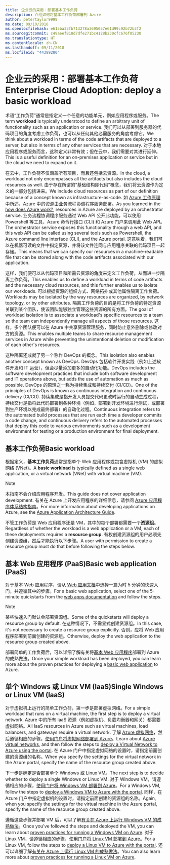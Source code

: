 ```yaml
---
title: 企业云的采用：部署基本工作负荷
description: 介绍如何将基本工作负荷部署到 Azure
author: petertaylor9999
ms.date: 09/10/2018
ms.openlocfilehash: e615ba33fb713278a3695057e61d99c92b72b3f2
ms.sourcegitcommit: c49aeef818d7dfe271bc4128b230cfc676f05230
ms.translationtype: HT
ms.contentlocale: zh-CN
ms.lasthandoff: 09/11/2018
ms.locfileid: "44389280"
---
```

# <a name="enterprise-cloud-adoption-deploy-a-basic-workload"></a><span data-ttu-id="fc701-103">企业云的采用：部署基本工作负荷</span><span class="sxs-lookup"><span data-stu-id="fc701-103">Enterprise Cloud Adoption: deploy a basic workload</span></span>

<span data-ttu-id="fc701-104">术语“工作负荷”通常是指定义一个任意的功能单元，例如应用程序或服务。</span><span class="sxs-lookup"><span data-stu-id="fc701-104">The term **workload** is typically understood to define an arbitrary unit of functionality such as an application or service.</span></span> <span data-ttu-id="fc701-105">我们可以从部署到服务器的代码项目的角度考虑工作负荷，也可以从任何其他必需服务的角度考虑它。</span><span class="sxs-lookup"><span data-stu-id="fc701-105">We think about a workload in terms of the code artifacts that are deployed to a server, but also in terms of any other services that are necessary.</span></span> <span data-ttu-id="fc701-106">对于本地应用程序或服务而言，这种定义非常有效；但在云中，我们需要对其进行延伸。</span><span class="sxs-lookup"><span data-stu-id="fc701-106">This is a useful definition for an on-premises application or service but in the cloud we need to expand on it.</span></span>

<span data-ttu-id="fc701-107">在云中，工作负荷不仅涵盖所有项目，而且还包括云资源。</span><span class="sxs-lookup"><span data-stu-id="fc701-107">In the cloud, a workload not only encompasses all the artifacts but also includes the cloud resources as well.</span></span> <span data-ttu-id="fc701-108">由于存在所谓的“基础结构即代码”概念，我们将云资源作为定义的一部分包括进来。</span><span class="sxs-lookup"><span data-stu-id="fc701-108">We include cloud resources as part of our definition because of a concept known as infrastructure-as-code.</span></span> <span data-ttu-id="fc701-109">如 [Azure 工作原理](../getting-started/what-is-azure.md)中所述，Azure 中的资源由业务流程协调程序服务部署。</span><span class="sxs-lookup"><span data-stu-id="fc701-109">As you learned in the [how does Azure work?](../getting-started/what-is-azure.md), resources in Azure are deployed by an orchestrator service.</span></span> <span data-ttu-id="fc701-110">业务流程协调程序服务通过 Web API 公开此功能，可以使用 Powershell 等工具、Azure 命令行接口 (CLI) 和 Azure 门户来调用此 Web API。</span><span class="sxs-lookup"><span data-stu-id="fc701-110">The orchestrator service exposes this functionality through a web API, and this web API can be called using several tools such as Powershell, the Azure command line interface (CLI), and the Azure portal.</span></span> <span data-ttu-id="fc701-111">这意味着，我们可以在机器可读的文件中指定资源，并将该文件连同与应用程序关联的代码项目一起存储。</span><span class="sxs-lookup"><span data-stu-id="fc701-111">This means that we can specify our resources in a machine-readable file that can be stored along with the code artifacts associated with our application.</span></span>

<span data-ttu-id="fc701-112">这样，我们便可以从代码项目和所需云资源的角度来定义工作负荷，从而进一步隔离工作负荷。</span><span class="sxs-lookup"><span data-stu-id="fc701-112">This enables us to define a workload in terms of code artifacts and the necessary cloud resources, and this further enables us to isolate our workloads.</span></span> <span data-ttu-id="fc701-113">可以根据资源的组织方式、网络拓扑或其他属性隔离工作负荷。</span><span class="sxs-lookup"><span data-stu-id="fc701-113">Workloads may be isolated by the way resources are organized, by network topology, or by other attributes.</span></span> <span data-ttu-id="fc701-114">隔离工作负荷的目的是将工作负荷的特定资源关联到某个团队，使该团队能够独立管理这些资源的所有方面。</span><span class="sxs-lookup"><span data-stu-id="fc701-114">The goal of workload isolation is to associate a workload's specific resources to a team so the team can independently manage all aspects of those resources.</span></span> <span data-ttu-id="fc701-115">这样，多个团队便可以在 Azure 中共享资源管理服务，同时防止意外删除或修改对方的资源。</span><span class="sxs-lookup"><span data-stu-id="fc701-115">This enables multiple teams to share resource management services in Azure while preventing the unintentional deletion or modification of each other's resources.</span></span>

<span data-ttu-id="fc701-116">这种隔离还成就了另一个称作 DevOps 的概念。</span><span class="sxs-lookup"><span data-stu-id="fc701-116">This isolation also enables another concept known as DevOps.</span></span> <span data-ttu-id="fc701-117">DevOps 包括软件开发实践（例如上述软件开发和 IT 运营），但会尽量添加更多的自动化功能。</span><span class="sxs-lookup"><span data-stu-id="fc701-117">DevOps includes the software development practices that include both software development and IT operations above, but adds the use of automation as much as possible.</span></span> <span data-ttu-id="fc701-118">DevOps 的原理之一称为持续集成和持续交付 (CI/CD)。</span><span class="sxs-lookup"><span data-stu-id="fc701-118">One of the principles of DevOps is known as continuous integration and continuous delivery (CI/CD).</span></span> <span data-ttu-id="fc701-119">持续集成是指开发人员提交代码更改时运行的自动生成过程，持续交付是指将此代码部署到各种环境（例如，部署到开发环境进行测试，或部署到生产环境以完成最终部署）的自动化过程。</span><span class="sxs-lookup"><span data-stu-id="fc701-119">Continuous integration refers to the automated build processes that are run each time a developer commits a code change, and continuous delivery refers to the automated processes that deploy this code to various environments such as a development environment for testing or a production environment for final deployment.</span></span>

## <a name="basic-workload"></a><span data-ttu-id="fc701-120">基本工作负荷</span><span class="sxs-lookup"><span data-stu-id="fc701-120">Basic workload</span></span>

<span data-ttu-id="fc701-121">根据定义，**基本工作负荷**通常是指单个 Web 应用程序或包含虚拟机 (VM) 的虚拟网络 (VNet)。</span><span class="sxs-lookup"><span data-stu-id="fc701-121">A **basic workload** is typically defined as a single web application, or a virtual network (VNet) with virtual machine (VM).</span></span> 

> [!NOTE]
> <span data-ttu-id="fc701-122">本指南不会介绍应用程序开发。</span><span class="sxs-lookup"><span data-stu-id="fc701-122">This guide does not cover application development.</span></span> <span data-ttu-id="fc701-123">有关在 Azure 上开发应用程序的详细信息，请参阅 [Azure 应用程序体系结构指南](/azure/architecture/guide/)。</span><span class="sxs-lookup"><span data-stu-id="fc701-123">For more information about developing applications on Azure, see the [Azure Application Architecture Guide](/azure/architecture/guide/).</span></span>

<span data-ttu-id="fc701-124">不管工作负荷是 Web 应用程序还是 VM，其中的每个部署都需要一个**资源组**。</span><span class="sxs-lookup"><span data-stu-id="fc701-124">Regardless of whether the workload is a web application or a VM, each of these deployments requires a **resource group**.</span></span> <span data-ttu-id="fc701-125">有权创建资源组的用户必须先创建资源组，然后才能执行以下步骤。</span><span class="sxs-lookup"><span data-stu-id="fc701-125">A user with permission to create a resource group must do that before following the steps below.</span></span>

## <a name="basic-web-application-paas"></a><span data-ttu-id="fc701-126">基本 Web 应用程序 (PaaS)</span><span class="sxs-lookup"><span data-stu-id="fc701-126">Basic web application (PaaS)</span></span>

<span data-ttu-id="fc701-127">对于基本 Web 应用程序，请从 [Web 应用文档](/azure/app-service?toc=/azure/architecture/cloud-adoption-guide/toc.json)中选择一篇为时 5 分钟的快速入门，并遵循其中的步骤。</span><span class="sxs-lookup"><span data-stu-id="fc701-127">For a basic web application, select one of the 5-minute quickstarts from the [web apps documentation](/azure/app-service?toc=/azure/architecture/cloud-adoption-guide/toc.json) and follow the steps.</span></span> 

> [!NOTE]
> <span data-ttu-id="fc701-128">某些快速入门默认会部署资源组。</span><span class="sxs-lookup"><span data-stu-id="fc701-128">Some of the quickstarts will deploy a resource group by default.</span></span> <span data-ttu-id="fc701-129">在这种情况下，不需显式创建资源组。</span><span class="sxs-lookup"><span data-stu-id="fc701-129">In this case, it's not necessary to create a resource group explicitly.</span></span> <span data-ttu-id="fc701-130">否则，应将 Web 应用程序部署到前面创建的资源组。</span><span class="sxs-lookup"><span data-stu-id="fc701-130">Otherwise, deploy the web application to the resource group created above.</span></span>

<span data-ttu-id="fc701-131">部署简单的工作负荷后，可以详细了解有关将[基本 Web 应用程序](/azure/architecture/reference-architectures/app-service-web-app/basic-web-app?toc=/azure/architecture/cloud-adoption-guide/toc.json)部署到 Azure 的成熟做法。</span><span class="sxs-lookup"><span data-stu-id="fc701-131">Once your simple workload has been deployed, you can learn more about the proven practices for deploying a [basic web application](/azure/architecture/reference-architectures/app-service-web-app/basic-web-app?toc=/azure/architecture/cloud-adoption-guide/toc.json) to Azure.</span></span>

## <a name="single-windows-or-linux-vm-iaas"></a><span data-ttu-id="fc701-132">单个 Windows 或 Linux VM (IaaS)</span><span class="sxs-lookup"><span data-stu-id="fc701-132">Single Windows or Linux VM (IaaS)</span></span>

<span data-ttu-id="fc701-133">对于虚拟机上运行的简单工作负荷，第一步是部署虚拟网络。</span><span class="sxs-lookup"><span data-stu-id="fc701-133">For a simple workload that runs on a virtual machine, the first step is to deploy a virtual network.</span></span> <span data-ttu-id="fc701-134">Azure 中的所有 IaaS 资源（例如虚拟机、负载均衡器和网关）都需要虚拟网络。</span><span class="sxs-lookup"><span data-stu-id="fc701-134">All IaaS resources in Azure such as virtual machines, load balancers, and gateways require a virtual network.</span></span> <span data-ttu-id="fc701-135">了解 [Azure 虚拟网络](/azure/virtual-network/virtual-networks-overview?toc=/azure/architecture/cloud-adoption-guide/toc.json)，然后遵循相应的步骤，[使用门户将虚拟网络部署到 Azure](/azure/virtual-network/quick-create-portal?toc=/azure/architecture/cloud-adoption-guide/toc.json)。</span><span class="sxs-lookup"><span data-stu-id="fc701-135">Learn about [Azure virtual networks](/azure/virtual-network/virtual-networks-overview?toc=/azure/architecture/cloud-adoption-guide/toc.json), and then follow the steps to [deploy a Virtual Network to Azure using the portal](/azure/virtual-network/quick-create-portal?toc=/azure/architecture/cloud-adoption-guide/toc.json).</span></span> <span data-ttu-id="fc701-136">在 Azure 门户中指定虚拟网络的设置时，请指定前面创建的资源组的名称。</span><span class="sxs-lookup"><span data-stu-id="fc701-136">When you specify the settings for the virtual network in the Azure portal, specify the name of the resource group created above.</span></span>

<span data-ttu-id="fc701-137">下一步是确定是否部署单个 Windows 或 Linux VM。</span><span class="sxs-lookup"><span data-stu-id="fc701-137">The next step is to decide whether to deploy a single Windows or Linux VM.</span></span> <span data-ttu-id="fc701-138">对于 Windows VM，请遵循相应的步骤，[使用门户将 Windows VM 部署到 Azure](/azure/virtual-machines/windows/quick-create-portal?toc=/azure/architecture/cloud-adoption-guide/toc.json)。</span><span class="sxs-lookup"><span data-stu-id="fc701-138">For a Windows VM, follow the steps to [deploy a Windows VM to Azure with the portal](/azure/virtual-machines/windows/quick-create-portal?toc=/azure/architecture/cloud-adoption-guide/toc.json).</span></span> <span data-ttu-id="fc701-139">同样，在 Azure 门户中指定虚拟机的设置时，请指定前面创建的资源组的名称。</span><span class="sxs-lookup"><span data-stu-id="fc701-139">Again, when you specify the settings for the virtual machine in the Azure portal, specify the name of the resource group created above.</span></span>

<span data-ttu-id="fc701-140">遵循这些步骤并部署 VM 后，可以了解[有关在 Azure 上运行 Windows VM 的成熟做法](/azure/architecture/reference-architectures/virtual-machines-windows/single-vm?toc=/azure/architecture/cloud-adoption-guide/toc.json)。</span><span class="sxs-lookup"><span data-stu-id="fc701-140">Once you've followed the steps and deployed the VM, you can learn about [proven practices for running a Windows VM on Azure](/azure/architecture/reference-architectures/virtual-machines-windows/single-vm?toc=/azure/architecture/cloud-adoption-guide/toc.json).</span></span> <span data-ttu-id="fc701-141">对于 Linux VM，请遵循相应的步骤，[使用门户将 Linux VM 部署到 Azure](/azure/virtual-machines/linux/quick-create-portal?toc=/azure/architecture/cloud-adoption-guide/toc.json)。</span><span class="sxs-lookup"><span data-stu-id="fc701-141">For a Linux VM, follow the steps to [deploy a Linux VM to Azure with the portal](/azure/virtual-machines/linux/quick-create-portal?toc=/azure/architecture/cloud-adoption-guide/toc.json).</span></span> <span data-ttu-id="fc701-142">还可以详细了解[有关在 Azure 上运行 Linux VM 的成熟做法](/azure/architecture/reference-architectures/virtual-machines-linux/single-vm?toc=/azure/architecture/cloud-adoption-guide/toc.json)。</span><span class="sxs-lookup"><span data-stu-id="fc701-142">You can also learn more about [proven practices for running a Linux VM on Azure](/azure/architecture/reference-architectures/virtual-machines-linux/single-vm?toc=/azure/architecture/cloud-adoption-guide/toc.json).</span></span>